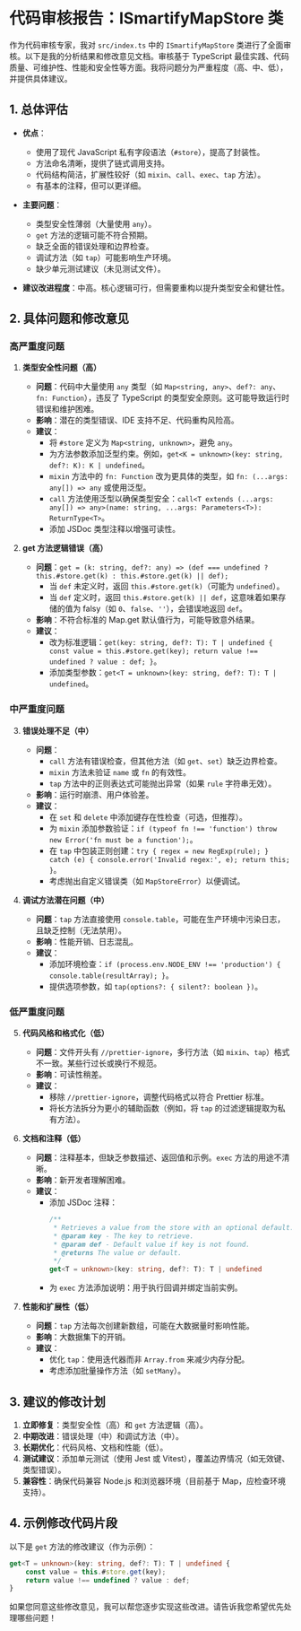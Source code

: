 # 代码审核报告：ISmartifyMapStore 类

作为代码审核专家，我对 `src/index.ts` 中的 `ISmartifyMapStore` 类进行了全面审核。以下是我的分析结果和修改意见文档。审核基于 TypeScript 最佳实践、代码质量、可维护性、性能和安全性等方面。我将问题分为严重程度（高、中、低），并提供具体建议。

## 1. 总体评估
- **优点**：
  - 使用了现代 JavaScript 私有字段语法（`#store`），提高了封装性。
  - 方法命名清晰，提供了链式调用支持。
  - 代码结构简洁，扩展性较好（如 `mixin`、`call`、`exec`、`tap` 方法）。
  - 有基本的注释，但可以更详细。

- **主要问题**：
  - 类型安全性薄弱（大量使用 `any`）。
  - `get` 方法的逻辑可能不符合预期。
  - 缺乏全面的错误处理和边界检查。
  - 调试方法（如 `tap`）可能影响生产环境。
  - 缺少单元测试建议（未见测试文件）。

- **建议改进程度**：中高。核心逻辑可行，但需要重构以提升类型安全和健壮性。

## 2. 具体问题和修改意见

### 高严重度问题
1. **类型安全性问题（高）**
   - **问题**：代码中大量使用 `any` 类型（如 `Map<string, any>`、`def?: any`、`fn: Function`），违反了 TypeScript 的类型安全原则。这可能导致运行时错误和维护困难。
   - **影响**：潜在的类型错误、IDE 支持不足、代码重构风险高。
   - **建议**：
     - 将 `#store` 定义为 `Map<string, unknown>`，避免 `any`。
     - 为方法参数添加泛型约束。例如，`get<K = unknown>(key: string, def?: K): K | undefined`。
     - `mixin` 方法中的 `fn: Function` 改为更具体的类型，如 `fn: (...args: any[]) => any` 或使用泛型。
     - `call` 方法使用泛型以确保类型安全：`call<T extends (...args: any[]) => any>(name: string, ...args: Parameters<T>): ReturnType<T>`。
     - 添加 JSDoc 类型注释以增强可读性。

2. **get 方法逻辑错误（高）**
   - **问题**：`get = (k: string, def?: any) => (def === undefined ? this.#store.get(k) : this.#store.get(k) || def);`
     - 当 `def` 未定义时，返回 `this.#store.get(k)`（可能为 `undefined`）。
     - 当 `def` 定义时，返回 `this.#store.get(k) || def`，这意味着如果存储的值为 falsy（如 `0`、`false`、`''`），会错误地返回 `def`。
   - **影响**：不符合标准的 Map.get 默认值行为，可能导致意外结果。
   - **建议**：
     - 改为标准逻辑：`get(key: string, def?: T): T | undefined { const value = this.#store.get(key); return value !== undefined ? value : def; }`。
     - 添加类型参数：`get<T = unknown>(key: string, def?: T): T | undefined`。

### 中严重度问题
3. **错误处理不足（中）**
   - **问题**：
     - `call` 方法有错误检查，但其他方法（如 `get`、`set`）缺乏边界检查。
     - `mixin` 方法未验证 `name` 或 `fn` 的有效性。
     - `tap` 方法中的正则表达式可能抛出异常（如果 `rule` 字符串无效）。
   - **影响**：运行时崩溃、用户体验差。
   - **建议**：
     - 在 `set` 和 `delete` 中添加键存在性检查（可选，但推荐）。
     - 为 `mixin` 添加参数验证：`if (typeof fn !== 'function') throw new Error('fn must be a function');`。
     - 在 `tap` 中包装正则创建：`try { regex = new RegExp(rule); } catch (e) { console.error('Invalid regex:', e); return this; }`。
     - 考虑抛出自定义错误类（如 `MapStoreError`）以便调试。

4. **调试方法潜在问题（中）**
   - **问题**：`tap` 方法直接使用 `console.table`，可能在生产环境中污染日志，且缺乏控制（无法禁用）。
   - **影响**：性能开销、日志混乱。
   - **建议**：
     - 添加环境检查：`if (process.env.NODE_ENV !== 'production') { console.table(resultArray); }`。
     - 提供选项参数，如 `tap(options?: { silent?: boolean })`。

### 低严重度问题
5. **代码风格和格式化（低）**
   - **问题**：文件开头有 `//prettier-ignore`，多行方法（如 `mixin`、`tap`）格式不一致。某些行过长或换行不规范。
   - **影响**：可读性稍差。
   - **建议**：
     - 移除 `//prettier-ignore`，调整代码格式以符合 Prettier 标准。
     - 将长方法拆分为更小的辅助函数（例如，将 `tap` 的过滤逻辑提取为私有方法）。

6. **文档和注释（低）**
   - **问题**：注释基本，但缺乏参数描述、返回值和示例。`exec` 方法的用途不清晰。
   - **影响**：新开发者理解困难。
   - **建议**：
     - 添加 JSDoc 注释：
       ```typescript
       /**
        * Retrieves a value from the store with an optional default.
        * @param key - The key to retrieve.
        * @param def - Default value if key is not found.
        * @returns The value or default.
        */
       get<T = unknown>(key: string, def?: T): T | undefined
       ```
     - 为 `exec` 方法添加说明：用于执行回调并绑定当前实例。

7. **性能和扩展性（低）**
   - **问题**：`tap` 方法每次创建新数组，可能在大数据量时影响性能。
   - **影响**：大数据集下的开销。
   - **建议**：
     - 优化 `tap`：使用迭代器而非 `Array.from` 来减少内存分配。
     - 考虑添加批量操作方法（如 `setMany`）。

## 3. 建议的修改计划
1. **立即修复**：类型安全性（高）和 `get` 方法逻辑（高）。
2. **中期改进**：错误处理（中）和调试方法（中）。
3. **长期优化**：代码风格、文档和性能（低）。
4. **测试建议**：添加单元测试（使用 Jest 或 Vitest），覆盖边界情况（如无效键、类型错误）。
5. **兼容性**：确保代码兼容 Node.js 和浏览器环境（目前基于 Map，应检查环境支持）。

## 4. 示例修改代码片段
以下是 `get` 方法的修改建议（作为示例）：

```typescript
get<T = unknown>(key: string, def?: T): T | undefined {
    const value = this.#store.get(key);
    return value !== undefined ? value : def;
}
```

如果您同意这些修改意见，我可以帮您逐步实现这些改进。请告诉我您希望优先处理哪些问题！
